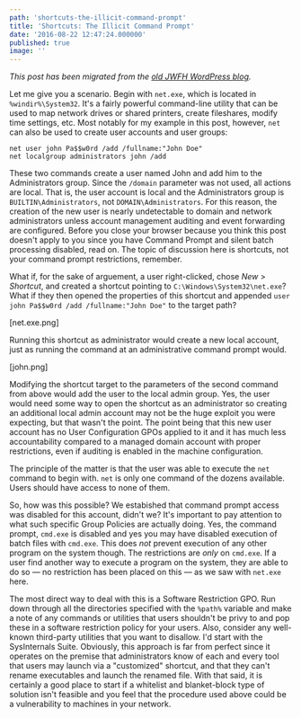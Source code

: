 ```yaml
---
path: 'shortcuts-the-illicit-command-prompt'
title: 'Shortcuts: The Illicit Command Prompt'
date: '2016-08-22 12:47:24.000000'
published: true
image: ''
---
```


_This post has been migrated from the [old JWFH WordPress blog](https://github.com/jwfh/homepage#about)._

Let me give you a scenario. Begin with `net.exe`, which is located in `%windir%\System32`. It's a fairly powerful command-line utility that can be used to map network drives or shared printers, create fileshares, modify time settings, etc. Most notably for my example in this post, however, `net` can also be used to create user accounts and user groups:

```batch
net user john Pa$$w0rd /add /fullname:"John Doe"
net localgroup administrators john /add
```

These two commands create a user named John and add him to the Administrators group. Since the `/domain` parameter was not used, all actions are local. That is, the user account is local and the Administrators group is `BUILTIN\Administrators`, not `DOMAIN\Administrators`. For this reason, the creation of the new user is nearly undetectable to domain and network administrators unless account management auditing and event forwarding are configured. Before you close your browser because you think this post doesn't apply to you since you have Command Prompt and silent batch processing disabled, read on. The topic of discussion here is shortcuts, not your command prompt restrictions, remember.

What if, for the sake of arguement, a user right-clicked, chose _New_ > _Shortcut_, and created a shortcut pointing to `C:\Windows\System32\net.exe`? What if they then opened the properties of this shortcut and appended `user john Pa$$w0rd /add /fullname:"John Doe"` to the target path?

[net.exe.png]

Running this shortcut as administrator would create a new local account, just as running the command at an administrative command prompt would.

[john.png]

Modifying the shortcut target to the parameters of the second command from above would add the user to the local admin group. Yes, the user would need some way to open the shortcut as an administrator so creating an additional local admin account may not be the huge exploit you were expecting, but that wasn't the point. The point being that this new user account has no User Configuration GPOs applied to it and it has much less accountability compared to a managed domain account with proper restrictions, even if auditing is enabled in the machine configuration.

The principle of the matter is that the user was able to execute the `net` command to begin with. `net` is only one command of the dozens available. Users should have access to none of them.

So, how was this possible? We estabished that command prompt access was disabled for this account, didn't we? It's important to pay attention to what such specific Group Policies are actually doing. Yes, the command prompt, `cmd.exe` is disabled and yes you may have disabled execution of batch files with `cmd.exe`. This does _not_ prevent execution of any other program on the system though. The restrictions are _only_ on `cmd.exe`. If a user find another way to execute a program on the system, they are able to do so &mdash; no restriction has been placed on this &mdash; as we saw with `net.exe` here.

The most direct way to deal with this is a Software Restriction GPO. Run down through all the directories specified with the `%path%` variable and make a note of any commands or utilities that users shouldn't be privy to and pop these in a software restriction policy for your users. Also, consider any well-known third-party utilities that you want to disallow. I'd start with the SysInternals Suite. Obviously, this approach is far from perfect since it operates on the premise that administrators know of each and every tool that users may launch via a "customized" shortcut, and that they can't rename executables and launch the renamed file. With that said, it is certainly a good place to start if a whitelist and blanket-block type of solution isn't feasible and you feel that the procedure used above could be a vulnerability to machines in your network.

